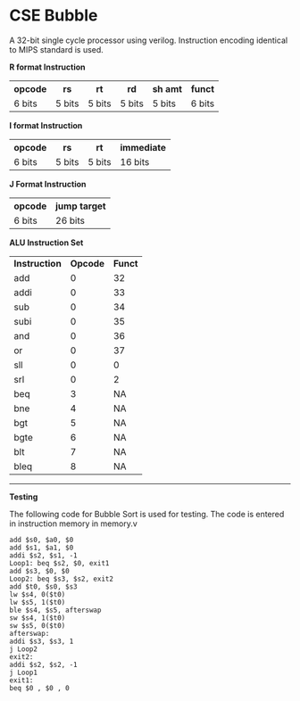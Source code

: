 # CSE Bubble

A 32-bit single cycle processor using verilog. Instruction encoding identical to MIPS standard is used.

**R format Instruction**

<table>
<tr>
    <th>opcode</th>
    <th>rs</th>
    <th>rt</th>
    <th>rd</th>
    <th>sh amt</th>
    <th>funct</th>
</tr>
<tr>
    <td>6 bits</td>
    <td>5 bits</td>
    <td>5 bits</td>
    <td>5 bits</td>
    <td>5 bits</td>
    <td>6 bits</td>  
</tr>
</table>

**I format Instruction**

<table>
<tr>
    <th>opcode</th>
    <th>rs</th>
    <th>rt</th>
    <th>immediate</th>
</tr>
<tr>
    <td>6 bits</td>
    <td>5 bits</td>
    <td>5 bits</td>
    <td>16 bits</td>  
</tr>
</table>

**J Format Instruction**

<table>
    <tr>
        <th>opcode</th>
        <th>jump target</th>
    </tr>
    <tr>
        <td>6 bits</td>
        <td>26 bits</td>
    </tr>
</table>

**ALU Instruction Set**

<table>
  <tr>
   <td><strong>Instruction</strong>
   </td>
   <td><strong>Opcode</strong>
   </td>
   <td><strong>Funct</strong>
   </td>
  </tr>
  <tr>
   <td>add
   </td>
   <td>0
   </td>
   <td>32
   </td>
  </tr>
  <tr>
   <td>addi
   </td>
   <td>0
   </td>
   <td>33
   </td>
  </tr>
  <tr>
   <td>sub
   </td>
   <td>0
   </td>
   <td>34
   </td>
  </tr>
  <tr>
   <td>subi
   </td>
   <td>0
   </td>
   <td>35
   </td>
  </tr>
  <tr>
   <td>and
   </td>
   <td>0
   </td>
   <td>36
   </td>
  </tr>
  <tr>
   <td>or
   </td>
   <td>0
   </td>
   <td>37
   </td>
  </tr>
  <tr>
   <td>sll
   </td>
   <td>0
   </td>
   <td>0
   </td>
  </tr>
  <tr>
   <td>srl
   </td>
   <td>0
   </td>
   <td>2
   </td>
  </tr>
  <tr>
   <td>beq
   </td>
   <td>3
   </td>
   <td>NA
   </td>
  </tr>
  <tr>
   <td>bne
   </td>
   <td>4
   </td>
   <td>NA
   </td>
  </tr>
  <tr>
   <td>bgt
   </td>
   <td>5
   </td>
   <td>NA
   </td>
  </tr>
  <tr>
   <td>bgte
   </td>
   <td>6
   </td>
   <td>NA
   </td>
  </tr>
  <tr>
   <td>blt 
   </td>
   <td>7
   </td>
   <td>NA
   </td>
  </tr>
  <tr>
   <td>bleq
   </td>
   <td>8
   </td>
   <td>NA
   </td>
  </tr>
</table>

---

**Testing**

The following code for Bubble Sort is used for testing. The code is entered in instruction memory in memory.v

```
add $s0, $a0, $0
add $s1, $a1, $0 
addi $s2, $s1, -1 
Loop1: beq $s2, $0, exit1 
add $s3, $0, $0 
Loop2: beq $s3, $s2, exit2 
add $t0, $s0, $s3 
lw $s4, 0($t0) 
lw $s5, 1($t0) 
ble $s4, $s5, afterswap
sw $s4, 1($t0)
sw $s5, 0($t0)
afterswap:
addi $s3, $s3, 1 
j Loop2
exit2:
addi $s2, $s2, -1 
j Loop1
exit1:
beq $0 , $0 , 0
```
